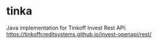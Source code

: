 # tinka
Java implementation for Tinkoff Invest Rest API: https://tinkoffcreditsystems.github.io/invest-openapi/rest/
